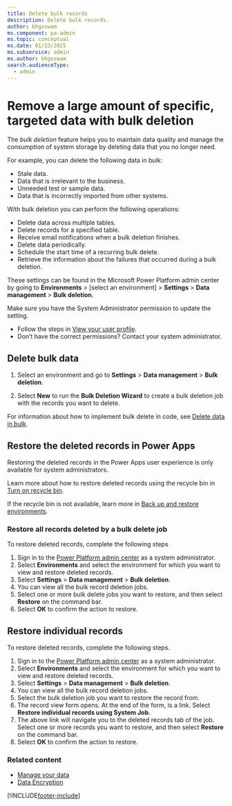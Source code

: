 ```yaml
---
title: Delete bulk records 
description: Delete bulk records.
author: bhgoswam 
ms.component: pa-admin
ms.topic: conceptual
ms.date: 01/23/2025
ms.subservice: admin
ms.author: bhgoswam
search.audienceType: 
  - admin
---
```

# Remove a large amount of specific, targeted data with bulk deletion 

The *bulk deletion* feature helps you to maintain data quality and manage the consumption of system storage by deleting data that you no longer need.  
  
 For example, you can delete the following data in bulk:  
  
- Stale data.  
- Data that is irrelevant to the business.   
- Unneeded test or sample data.  
- Data that is incorrectly imported from other systems.  
  
With bulk deletion you can perform the following operations:  
  
- Delete data across multiple tables.   
- Delete records for a specified table.   
- Receive email notifications when a bulk deletion finishes.   
- Delete data periodically.   
- Schedule the start time of a recurring bulk delete.   
- Retrieve the information about the failures that occurred during a bulk deletion.  

These settings can be found in the Microsoft Power Platform admin center by going to **Environments** > [select an environment] > **Settings** > **Data management** > **Bulk deletion**.

Make sure you have the System Administrator permission to update the setting.

- Follow the steps in [View your user profile](/powerapps/user/view-your-user-profile).
- Don’t have the correct permissions? Contact your system administrator.

  
## Delete bulk data 
  
1. Select an environment and go to **Settings** > **Data management** > **Bulk deletion**.
  
2. Select **New** to run the **Bulk Deletion Wizard** to create a bulk deletion job with the records you want to delete.  
  
For information about how to implement bulk delete in code, see [Delete data in bulk](/powerapps/developer/common-data-service/delete-data-bulk). 

## Restore the deleted records in Power Apps

Restoring the deleted records in the Power Apps user experience is only available for system administrators.

Learn more about how to restore deleted records using the recycle bin in [Turn on recycle bin](restore-deleted-table-records.md).
   
If the recycle bin is not available, learn more in [Back up and restore environments](backup-restore-environments.md).

### Restore all records deleted by a bulk delete job

To restore deleted records, complete the following steps

1. Sign in to the [Power Platform admin center](https://admin.powerplatform.microsoft.com) as a system administrator.
1. Select **Environments** and select the environment for which you want to view and restore deleted records.
1. Select **Settings** > **Data management** > **Bulk deletion**.
1. You can view all the bulk record deletion jobs.
1. Select one or more bulk delete jobs you want to restore, and then select **Restore** on the command bar.
1. Select **OK** to confirm the action to restore.

## Restore individual records
To restore deleted records, complete the following steps.

1. Sign in to the [Power Platform admin center](https://admin.powerplatform.microsoft.com) as a system administrator.
2. Select **Environments** and select the environment for which you want to view and restore deleted records.
3. Select **Settings** > **Data management** > **Bulk deletion**.
4. You can view all the bulk record deletion jobs.
5. Select the bulk deletion job you want to restore the record from.
6. The record view form opens. At the end of the form, is a link. Select **Restore individual records using System Job.**
7. The above link will navigate you to the deleted records tab of the job. Select one or more records you want to restore, and then select **Restore** on the command bar.
8. Select **OK** to confirm the action to restore.

### Related content
- [Manage your data](add-remove-sample-data.md)   
- [Data Encryption](data-encryption.md)


[!INCLUDE[footer-include](../includes/footer-banner.md)]
